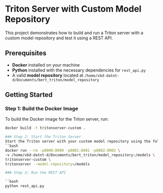 # Triton Server with Custom Model Repository

This project demonstrates how to build and run a Triton server with a custom model repository and test it using a REST API.

## Prerequisites
- **Docker** installed on your machine
- **Python** installed with the necessary dependencies for `rest_api.py`
- A valid **model repository** located at `/home/vbd-datnt-d/Documents/bert_triton/model_repository`

## Getting Started

### Step 1: Build the Docker Image
To build the Docker image for the Triton server, run:
```bash
docker build -t tritonserver-custom .

### Step 2: Start the Triton Server
Start the Triton server with your custom model repository using the following command:
``bash
docker run --rm -p8000:8000 -p8001:8001 -p8002:8002 \
-v /home/vbd-datnt-d/Documents/bert_triton/model_repository:/models \
tritonserver-custom \
tritonserver --model-repository=/models

### Step 3: Run the REST API

``bash
python rest_api.py

